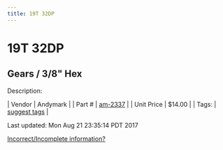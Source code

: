 ```yaml
---
title: 19T 32DP
---
```


# 19T 32DP
## Gears / 3/8" Hex
Description: 	 

| Vendor | Andymark | 
| Part # | [am-2337](http://www.andymark.com/product-p/am-2337.htm) | 
| Unit Price | $14.00 | 
| Tags: | [suggest tags](https://docs.google.com/forms/d/e/1FAIpQLSeWyY8v3RgOty-MyWmh9U0iivNYN_molChYyS-0U-o-kOAv_g/viewform) | 

Last updated: Mon Aug 21 23:35:14 PDT 2017

 [Incorrect/Incomplete information?](https://docs.google.com/forms/d/e/1FAIpQLSeWyY8v3RgOty-MyWmh9U0iivNYN_molChYyS-0U-o-kOAv_g/viewform)
